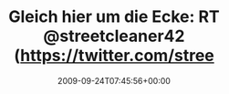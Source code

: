 ---
retweeted: false
source: <a href="http://twitter.com" rel="nofollow">Twitter Web Client</a>
entities:
  hashtags:
  - text: le
    indices:
    - '133'
    - '136'
  symbols: []
  user_mentions:
  - name: streetcleaner
    screen_name: streetcleaner42
    indices:
    - '28'
    - '44'
    id_str: '28467241'
    id: '28467241'
  urls: []
display_text_range:
- '0'
- '140'
favorite_count: '0'
id_str: '4337226834'
truncated: false
retweet_count: '0'
id: '4337226834'
created_at: Thu Sep 24 07:45:56 +0000 2009
favorited: false
full_text: 'Gleich hier um die Ecke: RT [@streetcleaner42](https://twitter.com/streetcleaner42):
  Heute früh waren die Wächterhäuser Thema im Deutschlandradio Kultur http://is.gd/3CIjc
  #le ...'
lang: de
tags:
- le
- pesos/twitter
date: '2009-09-24T07:45:56+00:00'
src: https://twitter.com/bascht/status/4337226834
original_url: https://twitter.com/bascht/status/4337226834
type: twitter_tweet
text: 'Gleich hier um die Ecke: RT [@streetcleaner42](https://twitter.com/streetcleaner42):
  Heute früh waren die Wächterhäuser Thema im Deutschlandradio Kultur http://is.gd/3CIjc
  #le ...'
title: 'Gleich hier um die Ecke: RT @streetcleaner42 (https://twitter.com/stree'

---